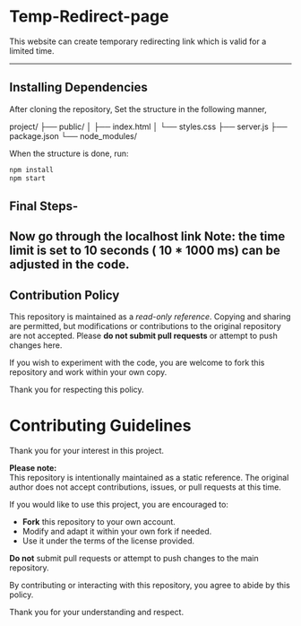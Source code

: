 # Temp-Redirect-page
This website can create temporary redirecting link which is valid for a limited time.

------------------------------------------------

## Installing Dependencies

After cloning the repository, Set the structure in the following manner,

project/
├── public/
│   ├── index.html
│   └── styles.css
├── server.js
├── package.json
└── node_modules/

When the structure is done, run:

```bash
npm install
npm start
```
## Final Steps-

Now go through the localhost link
Note: the time limit is set to 10 seconds ( 10 * 1000 ms) can be adjusted in the code.
------------------------------------------------

## Contribution Policy

This repository is maintained as a *read-only reference*. Copying and sharing are permitted, but modifications or contributions to the original repository are not accepted. Please **do not submit pull requests** or attempt to push changes here.

If you wish to experiment with the code, you are welcome to fork this repository and work within your own copy.

Thank you for respecting this policy.

# Contributing Guidelines

Thank you for your interest in this project.

**Please note:**  
This repository is intentionally maintained as a static reference. The original author does not accept contributions, issues, or pull requests at this time.

If you would like to use this project, you are encouraged to:
- **Fork** this repository to your own account.
- Modify and adapt it within your own fork if needed.
- Use it under the terms of the license provided.

**Do not** submit pull requests or attempt to push changes to the main repository.

By contributing or interacting with this repository, you agree to abide by this policy.

Thank you for your understanding and respect.
